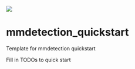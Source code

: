 ![](https://img.shields.io/badge/Progress-In%20Construction-red)
# mmdetection_quickstart
Template for mmdetection quickstart

Fill in TODOs to quick start
